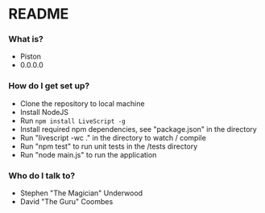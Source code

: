 # README #

### What is? ###

* Piston
* 0.0.0.0

### How do I get set up? ###

* Clone the repository to local machine
* Install NodeJS
* Run `npm install LiveScript -g`
* Install required npm dependencies, see "package.json" in the directory
* Run "livescript -wc ." in the directory to watch / compile
* Run "npm test" to run unit tests in the /tests directory
* Run "node main.js" to run the application


### Who do I talk to? ###

* Stephen "The Magician" Underwood
* David "The Guru" Coombes